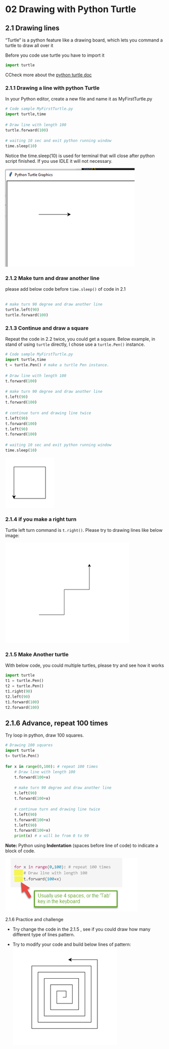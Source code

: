 # 02 Drawing with Python Turtle

## 2.1 Drawing lines

“Turtle” is a python feature like a drawing board, which lets you command a turtle to draw all over it

Before you code use turtle you have to import it

``` python
import turtle
```

CCheck more about the [python turtle doc](https://docs.python.org/3/library/turtle.html)


### 2.1.1 Drawing a line with python Turtle

In your Python editor, create a new file and name it as MyFirstTurtle.py

``` python
# Code sample MyFirstTurtle.py
import turtle,time

# Draw line with length 100
turtle.forward(100)

# waiting 10 sec and exit python running window
time.sleep(10)

```

Notice the time.sleep(10) is used for terminal that will close after python script finished. If you use IDLE it will not necessary.

![myfirstptyhon](2.1_myfirstPython.png)

### 2.1.2 Make turn and draw another line

please add below code before `time.sleep()` of code in 2.1

```python

# make turn 90 degree and draw another line
turtle.left(90)
turtle.forward(100)

```

### 2.1.3 Continue and draw a square

Repeat the code in 2.2 twice, you could get a square.
Below example, in stand of using `turtle` directly, I chose use a `turtle.Pen()` instance.

``` python
# Code sample MyFirstTurtle.py
import turtle,time
t = turtle.Pen() # make a turtle Pen instance.

# Draw line with length 100
t.forward(100)

# make turn 90 degree and draw another line
t.left(90)
t.forward(100)

# continue turn and drawing line twice
t.left(90)
t.forward(100)
t.left(90)
t.forward(100)

# waiting 10 sec and exit python running window
time.sleep(10)
```

![square](2.1_myfirstPython-2.png)

### 2.1.4 if you make a right turn

Turtle left turn command is `t.right()`.  Please try to drawing lines like below image:

![stair](./2.1_stair.png)

### 2.1.5 Make Another turtle

With below code, you could multiple turtles, please try and see how it works

```python
import turtle
t1 = turtle.Pen()
t2 = turtle.Pen()
t1.right(90)
t2.left(90)
t1.forward(100)
t2.forward(100)
```

## 2.1.6 Advance, repeat 100 times

Try loop in python, draw 100 squares.

```python
# Drawing 100 squares
import turtle
t= turtle.Pen()

for x in range(0,100): # repeat 100 times
    # Draw line with length 100
    t.forward(100+x)

    # make turn 90 degree and draw another line
    t.left(90)
    t.forward(100+x)

    # continue turn and drawing line twice
    t.left(90)
    t.forward(100+x)
    t.left(90)
    t.forward(100+x)
    print(x) # x will be from 0 to 99
```

**Note:** Python using **Indentation** (spaces before line of code) to indicate a block of code.

![indentation](2.1_Indentation.png)

2.1.6 Practice and challenge

- Try change the code in the 2.1.5 , see if you could draw how many different type of lines pattern.

- Try to modify your code and build below lines of pattern:
  ![charllenge](2.1_challenge.png) 